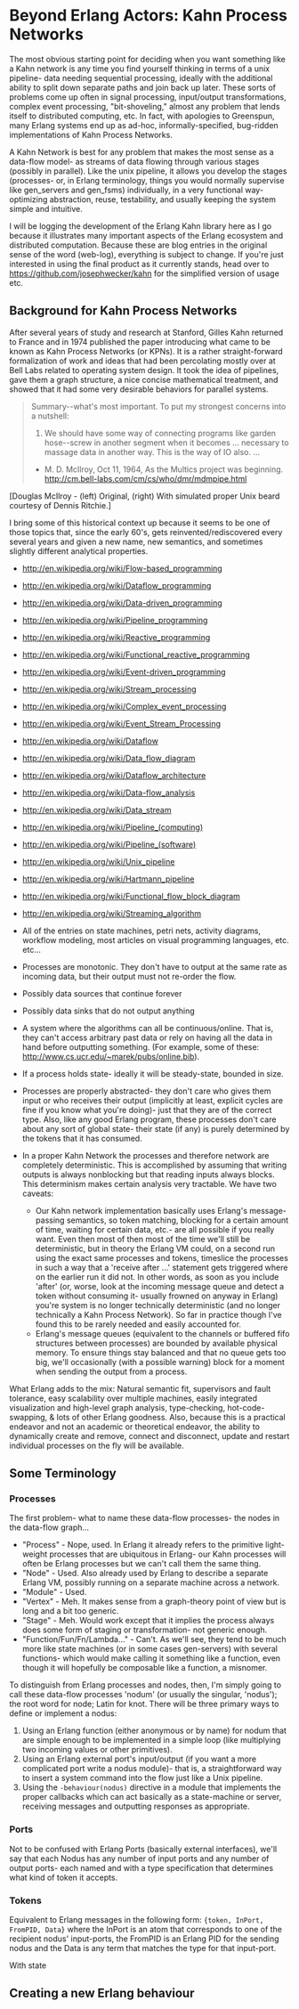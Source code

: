 # Beyond Erlang Actors: Kahn Process Networks

The most obvious starting point for deciding when you want something like a Kahn network is any time you find yourself
thinking in terms of a unix pipeline- data needing sequential processing, ideally with the additional ability to split
down separate paths and join back up later. These sorts of problems come up often in signal processing, input/output
transformations, complex event processing, "bit-shoveling," almost any problem that lends itself to distributed
computing, etc. In fact, with apologies to Greenspun, many Erlang systems end up as ad-hoc, informally-specified,
bug-ridden implementations of Kahn Process Networks.

A Kahn Network is best for any problem that makes the most sense as a data-flow model- as streams of data flowing
through various stages (possibly in parallel). Like the unix pipeline, it allows you develop the stages (processes- or,
in Erlang terminology, things you would normally supervise like gen_servers and gen_fsms) individually, in a very
functional way- optimizing abstraction, reuse, testability, and usually keeping the system simple and intuitive.

I will be logging the development of the Erlang Kahn library here as I go because it illustrates many important aspects
of the Erlang ecosystem and distributed computation. Because these are blog entries in the original sense of the word
(web-log), everything is subject to change. If you're just interested in using the final product as it currently stands,
head over to https://github.com/josephwecker/kahn for the simplified version of usage etc.

## Background for Kahn Process Networks

After several years of study and research at Stanford, Gilles Kahn returned to France and in 1974 published the paper
introducing what came to be known as Kahn Process Networks (or KPNs). It is a rather straight-forward formalization of
work and ideas that had been percolating mostly over at Bell Labs related to operating system design. It took the idea
of pipelines, gave them a graph structure, a nice concise mathematical treatment, and showed that it had some very
desirable behaviors for parallel systems.

> Summary--what's most important.
> To put my strongest concerns into a nutshell:
> 1. We should have some way of connecting programs like garden hose--screw in another segment when it becomes ...
> necessary to massage data in another way. This is the way of IO also.
> ...
>   - M. D. McIlroy, Oct 11, 1964, As the Multics project was beginning.
>   http://cm.bell-labs.com/cm/cs/who/dmr/mdmpipe.html

[Douglas McIlroy - (left) Original, (right) With simulated proper Unix beard courtesy of Dennis Ritchie.]

I bring some of this historical context up because it seems to be one of those topics that, since the early 60's, gets
reinvented/rediscovered every several years and given a new name, new semantics, and sometimes slightly different
analytical properties.

- http://en.wikipedia.org/wiki/Flow-based_programming
- http://en.wikipedia.org/wiki/Dataflow_programming
- http://en.wikipedia.org/wiki/Data-driven_programming
- http://en.wikipedia.org/wiki/Pipeline_programming
- http://en.wikipedia.org/wiki/Reactive_programming
- http://en.wikipedia.org/wiki/Functional_reactive_programming
- http://en.wikipedia.org/wiki/Event-driven_programming
- http://en.wikipedia.org/wiki/Stream_processing
- http://en.wikipedia.org/wiki/Complex_event_processing
- http://en.wikipedia.org/wiki/Event_Stream_Processing

- http://en.wikipedia.org/wiki/Dataflow
- http://en.wikipedia.org/wiki/Data_flow_diagram
- http://en.wikipedia.org/wiki/Dataflow_architecture
- http://en.wikipedia.org/wiki/Data-flow_analysis
- http://en.wikipedia.org/wiki/Data_stream
- http://en.wikipedia.org/wiki/Pipeline_(computing) 
- http://en.wikipedia.org/wiki/Pipeline_(software)
- http://en.wikipedia.org/wiki/Unix_pipeline
- http://en.wikipedia.org/wiki/Hartmann_pipeline
- http://en.wikipedia.org/wiki/Functional_flow_block_diagram
- http://en.wikipedia.org/wiki/Streaming_algorithm

- All of the entries on state machines, petri nets, activity diagrams, workflow modeling, most articles on visual
  programming languages, etc. etc...




* Processes are monotonic. They don't have to output at the same rate as incoming data, but their output must not
  re-order the flow.

* Possibly data sources that continue forever

* Possibly data sinks that do not output anything

* A system where the algorithms can all be continuous/online. That is, they can't access arbitrary past data or rely on
  having all the data in hand before outputting something. (For example, some of these:
  http://www.cs.ucr.edu/~marek/pubs/online.bib). 

* If a process holds state- ideally it will be steady-state, bounded in size.

* Processes are properly abstracted- they don't care who gives them input or who receives their output (implicitly at
  least, explicit cycles are fine if you know what you're doing)- just that they are of the correct type. Also, like any
  good Erlang program, these processes don't care about any sort of global state- their state (if any) is purely
  determined by the tokens that it has consumed.

* In a proper Kahn Network the processes and therefore network are completely deterministic. This is accomplished by
  assuming that writing outputs is always nonblocking but that reading inputs always blocks. This determinism makes
  certain analysis very tractable. We have two caveats:
  
  - Our Kahn network implementation basically uses Erlang's message-passing semantics, so token matching, blocking for a
    certain amount of time, waiting for certain data, etc.- are all possible if you really want. Even then most of then
    most of the time we'll still be deterministic, but in theory the Erlang VM could, on a second run using the exact
    same processes and tokens, timeslice the processes in such a way that a 'receive after ...' statement gets triggered
    where on the earlier run it did not. In other words, as soon as you include 'after' (or, worse, look at the incoming
    message queue and detect a token without consuming it- usually frowned on anyway in Erlang) you're system is no
    longer technically deterministic (and no longer technically a Kahn Process Network). So far in practice though I've
    found this to be rarely needed and easily accounted for.
  - Erlang's message queues (equivalent to the channels or buffered fifo structures between processes) are bounded by
    available physical memory. To ensure things stay balanced and that no queue gets too big, we'll occasionally (with a
    possible warning) block for a moment when sending the output from a process.

What Erlang adds to the mix: Natural semantic fit, supervisors and fault tolerance, easy scalability over multiple
machines, easily integrated visualization and high-level graph analysis, type-checking, hot-code-swapping, & lots of
other Erlang goodness. Also, because this is a practical endeavor and not an academic or theoretical endeavor, the
ability to dynamically create and remove, connect and disconnect, update and restart individual processes on the fly
will be available.


## Some Terminology

### Processes

The first problem- what to name these data-flow processes- the nodes in the data-flow graph...

- "Process" - Nope, used. In Erlang it already refers to the primitive light-weight processes that are ubiquitous in Erlang-
              our Kahn processes will often be Erlang processes but we can't call them the same thing.
- "Node"    - Used. Also already used by Erlang to describe a separate Erlang VM, possibly running on a separate machine
              across a network.
- "Module"  - Used.
- "Vertex"  - Meh. It makes sense from a graph-theory point of view but is long and a bit too generic.
- "Stage"   - Meh. Would work except that it implies the process always does some form of staging or transformation-
              not generic enough.
- "Function/Fun/Fn/Lambda..." - Can't. As we'll see, they tend to be much more like state machines (or in some cases
              gen-servers) with several functions- which would make calling it something like a function, even though it
              will hopefully be composable like a function, a misnomer.

To distinguish from Erlang processes and nodes, then, I'm simply going to call these data-flow processes 'nodum'
(or usually the singular, 'nodus'); the root word for node; Latin for knot. There will be three primary ways to define
or implement a nodus:

1. Using an Erlang function (either anonymous or by name) for nodum that are simple enough to be implemented in a simple
   loop (like multiplying two incoming values or other primitives).
2. Using an Erlang external port's input/output (if you want a more complicated port write a nodus module)- that is, a
   straightforward way to insert a system command into the flow just like a Unix pipeline.
3. Using the `-behaviour(nodus)` directive in a module that implements the proper callbacks which can act basically as a
   state-machine or server, receiving messages and outputting responses as appropriate.


### Ports

Not to be confused with Erlang Ports (basically external interfaces), we'll say that each Nodus has any number of input
ports and any number of output ports- each named and with a type specification that determines what kind of token it
accepts.

### Tokens

Equivalent to Erlang messages in the following form: `{token, InPort, FromPID, Data}` where the InPort is an atom that
corresponds to one of the recipient nodus' input-ports, the FromPID is an Erlang PID for the sending nodus and the
Data is any term that matches the type for that input-port.


With state




## Creating a new Erlang behaviour

